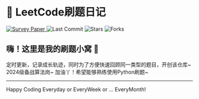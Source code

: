 # 🚀 LeetCode刷题日记

<p align="left">
  <a href="https://github.com/Xuzhenhua55/LeetCoode-Python">
    <img src="https://img.shields.io/badge/📑-LeetCodeStudy-blue" alt="Survey Paper"/>
  </a>
  <img src="https://img.shields.io/github/last-commit/Xuzhenhua55/LeetCoode-Python?color=green" alt="Last Commit"/>
  <img src="https://img.shields.io/github/stars/Xuzhenhua55/LeetCoode-Python?color=yellow" alt="Stars"/>
  <img src="https://img.shields.io/github/forks/Xuzhenhua55/LeetCoode-Python?color=lightblue" alt="Forks"/>
</p>


## 嗨！这里是我的刷题小窝 👋

定时更新，记录成长轨迹，同时为了方便快速回顾同一类型的题目，开创该仓库~
2024级备战算法岗~
加油丫！希望能够熟练使用Python刷题~

---
Happy Coding Everyday or EveryWeek or ... EveryMonth!
